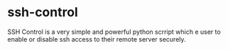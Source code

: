 # ssh-control
SSH Control is a very simple and powerful python scrript which e user to enable or disable ssh access to their remote server securely.
